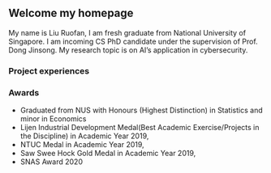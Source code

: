## Welcome my homepage

My name is Liu Ruofan, I am fresh graduate from National University of Singapore. I am incoming CS PhD candidate under the supervision of Prof. Dong Jinsong. My research topic is on AI’s application in cybersecurity. 


### Project experiences 




### Awards
- Graduated from NUS with Honours (Highest Distinction) in Statistics and minor in Economics
- Lijen Industrial Development Medal(Best Academic Exercise/Projects in the Discipline) in Academic Year 2019,
- NTUC Medal in Academic Year 2019, 
- Saw Swee Hock Gold Medal in Academic Year 2019,
- SNAS Award 2020 
